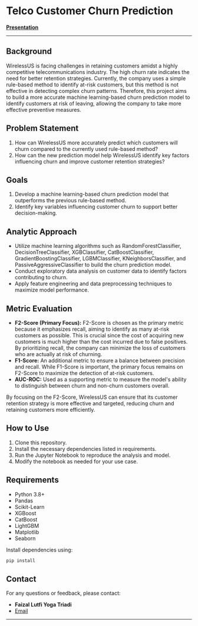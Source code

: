 # Telco Customer Churn Prediction

[**Presentation**](https://www.canva.com/design/DAGRixgH7AE/IKH9GP-Cf10SYXlRxyBTSg/view?utm_content=DAGRixgH7AE&utm_campaign=designshare&utm_medium=link2&utm_source=uniquelinks&utlId=h9303b117b9)

---

## Background
WirelessUS is facing challenges in retaining customers amidst a highly competitive telecommunications industry. The high churn rate indicates the need for better retention strategies. Currently, the company uses a simple rule-based method to identify at-risk customers, but this method is not effective in detecting complex churn patterns. Therefore, this project aims to build a more accurate machine learning-based churn prediction model to identify customers at risk of leaving, allowing the company to take more effective preventive measures.

## Problem Statement
1. How can WirelessUS more accurately predict which customers will churn compared to the currently used rule-based method?
2. How can the new prediction model help WirelessUS identify key factors influencing churn and improve customer retention strategies?

## Goals
1. Develop a machine learning-based churn prediction model that outperforms the previous rule-based method.
2. Identify key variables influencing customer churn to support better decision-making.

## Analytic Approach
- Utilize machine learning algorithms such as RandomForestClassifier, DecisionTreeClassifier, XGBClassifier, CatBoostClassifier, GradientBoostingClassifier, LGBMClassifier, KNeighborsClassifier, and PassiveAggressiveClassifier to build the churn prediction model.
- Conduct exploratory data analysis on customer data to identify factors contributing to churn.
- Apply feature engineering and data preprocessing techniques to maximize model performance.

## Metric Evaluation
- **F2-Score (Primary Focus):** F2-Score is chosen as the primary metric because it emphasizes recall, aiming to identify as many at-risk customers as possible. This is crucial since the cost of acquiring new customers is much higher than the cost incurred due to false positives. By prioritizing recall, the company can minimize the loss of customers who are actually at risk of churning.
- **F1-Score:** An additional metric to ensure a balance between precision and recall. While F1-Score is important, the primary focus remains on F2-Score to maximize the detection of at-risk customers.
- **AUC-ROC:** Used as a supporting metric to measure the model's ability to distinguish between churn and non-churn customers overall.

By focusing on the F2-Score, WirelessUS can ensure that its customer retention strategy is more effective and targeted, reducing churn and retaining customers more efficiently.

## How to Use
1. Clone this repository.
2. Install the necessary dependencies listed in requirements.
3. Run the Jupyter Notebook to reproduce the analysis and model.
4. Modify the notebook as needed for your use case.

## Requirements
- Python 3.8+
- Pandas
- Scikit-Learn
- XGBoost
- CatBoost
- LightGBM
- Matplotlib
- Seaborn

Install dependencies using:

```bash
pip install 
```

## Contact
For any questions or feedback, please contact:

- **Faizal Lutfi Yoga Triadi**
- [Email](mailto:faizal2jz@gmail.com)

---
